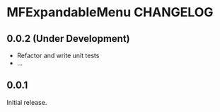 # MFExpandableMenu CHANGELOG

## 0.0.2 (Under Development)

- Refactor and write unit tests
- ...

## 0.0.1

Initial release.
